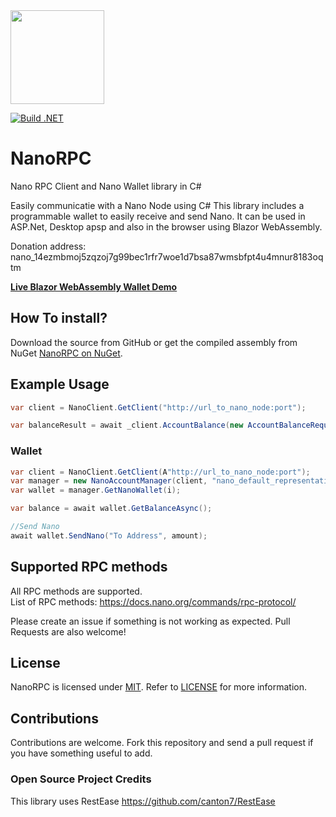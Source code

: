 <img src="https://raw.githubusercontent.com/michielpost/NanoRPC/master/logo.jpg" height="150" width="150">

[![Build .NET](https://github.com/michielpost/NanoRPC/actions/workflows/build.yml/badge.svg)](https://github.com/michielpost/NanoRPC/actions/workflows/build.yml)

# NanoRPC

Nano RPC Client and Nano Wallet library in C#

Easily communicatie with a Nano Node using C#
This library includes a programmable wallet to easily receive and send Nano. It can be used in ASP.Net, Desktop apsp and also in the browser using Blazor WebAssembly.

Donation address: nano_14ezmbmoj5zqzoj7g99bec1rfr7woe1d7bsa87wmsbfpt4u4mnur8183oqtm

**[Live Blazor WebAssembly Wallet Demo](https://2g01csvv6d7duae7c8hemr3l4i79pctudff330g95g61ojld9j3s3k8.siasky.net/)**

## How To install?
Download the source from GitHub or get the compiled assembly from NuGet [NanoRPC on NuGet](https://nuget.org/packages/NanoRPC).

## Example Usage

```cs
var client = NanoClient.GetClient("http://url_to_nano_node:port");

var balanceResult = await _client.AccountBalance(new AccountBalanceRequest() { Account = "xrb_1cyca8x1u4bdi3m6aqjx1ouwayrnais7aucc33w9zxdtrwqaoxdt8yfdzm94" });
```

### Wallet
```cs
var client = NanoClient.GetClient(A"http://url_to_nano_node:port");
var manager = new NanoAccountManager(client, "nano_default_representative_address", "HEX SEED STRING");
var wallet = manager.GetNanoWallet(i);

var balance = await wallet.GetBalanceAsync();

//Send Nano
await wallet.SendNano("To Address", amount);
```

## Supported RPC methods
All RPC methods are supported.  
List of RPC methods: https://docs.nano.org/commands/rpc-protocol/

Please create an issue if something is not working as expected. Pull Requests are also welcome!

## License

NanoRPC is licensed under [MIT](http://www.opensource.org/licenses/mit-license.php "Read more about the MIT license form"). Refer to [LICENSE](https://github.com/michielpost/NanoRPC/blob/master/LICENSE) for more information.

## Contributions

Contributions are welcome. Fork this repository and send a pull request if you have something useful to add.

### Open Source Project Credits
This library uses RestEase https://github.com/canton7/RestEase
